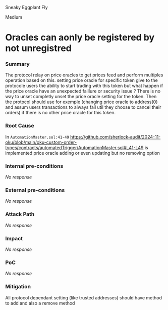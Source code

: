 Sneaky Eggplant Fly

Medium

# Oracles can aonly be registered by not unregistred

### Summary

The protocol relay on price oracles to get prices feed and perform multiples operation based on this. setting price oracle for specific token give to the protocole users the ability to start trading with this token but what happen if the price oracle have an unexpected faillure or security issue ? There is no way to unset completly unset the price oracle setting for the token. Then the protocol should use for exemple (changing price oracle to address(0) and assum users transactions to always fail util they choose to cancel their orders) if there is no other price oracle for this token.

### Root Cause

In `AutomationMaster.sol:41-49`
https://github.com/sherlock-audit/2024-11-oku/blob/main/oku-custom-order-types/contracts/automatedTrigger/AutomationMaster.sol#L41-L49
is implemented price oracle adding or even updating but no removing option

### Internal pre-conditions

_No response_

### External pre-conditions

_No response_

### Attack Path

_No response_

### Impact

_No response_

### PoC

_No response_

### Mitigation

All protocol dependant setting (like trusted addresses) should have method to add and also a remove method